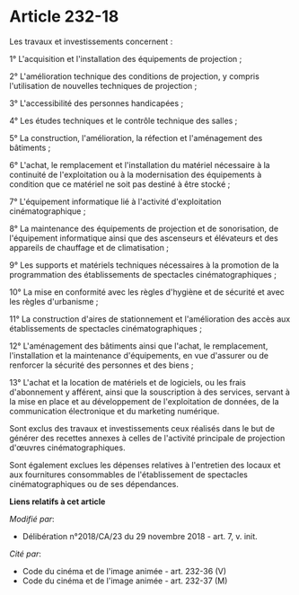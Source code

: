 # Article 232-18

Les travaux et investissements concernent :

1° L'acquisition et l'installation des équipements de projection ;

2° L'amélioration technique des conditions de projection, y compris l'utilisation de nouvelles techniques de projection ;

3° L'accessibilité des personnes handicapées ;

4° Les études techniques et le contrôle technique des salles ;

5° La construction, l'amélioration, la réfection et l'aménagement des bâtiments ;

6° L'achat, le remplacement et l'installation du matériel nécessaire à la continuité de l'exploitation ou à la modernisation
des équipements à condition que ce matériel ne soit pas destiné à être stocké ;

7° L'équipement informatique lié à l'activité d'exploitation cinématographique ;

8° La maintenance des équipements de projection et de sonorisation, de l'équipement informatique ainsi que des ascenseurs et
élévateurs et des appareils de chauffage et de climatisation ;

9° Les supports et matériels techniques nécessaires à la promotion de la programmation des établissements de spectacles
cinématographiques ;

10° La mise en conformité avec les règles d'hygiène et de sécurité et avec les règles d'urbanisme ;

11° La construction d'aires de stationnement et l'amélioration des accès aux établissements de spectacles
cinématographiques ;

12° L'aménagement des bâtiments ainsi que l'achat, le remplacement, l'installation et la maintenance d'équipements, en vue
d'assurer ou de renforcer la sécurité des personnes et des biens ;

13° L'achat et la location de matériels et de logiciels, ou les frais d'abonnement y afférent, ainsi que la souscription à
des services, servant à la mise en place et au développement de l'exploitation de données, de la communication électronique
et du marketing numérique.

Sont exclus des travaux et investissements ceux réalisés dans le but de générer des recettes annexes à celles de l'activité
principale de projection d'œuvres cinématographiques.

Sont également exclues les dépenses relatives à l'entretien des locaux et aux fournitures consommables de l'établissement de
spectacles cinématographiques ou de ses dépendances.

**Liens relatifs à cet article**

_Modifié par_:

  - Délibération n°2018/CA/23 du 29 novembre 2018 - art. 7, v. init.

_Cité par_:

  - Code du cinéma et de l'image animée - art. 232-36 (V)
  - Code du cinéma et de l'image animée - art. 232-37 (M)

